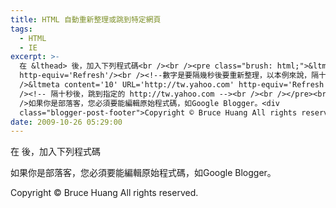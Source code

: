```yaml
---
title: HTML 自動重新整理或跳到特定網頁
tags:
  - HTML
  - IE
excerpt: >-
  在 &lthead> 後，加入下列程式碼<br /><br /><pre class="brush: html;">&ltmeta content='10'
  http-equiv='Refresh'/><br /><!--數字是要隔幾秒後要重新整理，以本例來說，隔十秒就會讓網頁重新整理--><br /><br
  />&ltmeta content='10' URL='http://tw.yahoo.com' http-equiv='Refresh'/><br
  /><!-- 隔十秒後，跳到指定的 http://tw.yahoo.com --><br /><br /></pre><br
  />如果你是部落客，您必須要能編輯原始程式碼，如Google Blogger。<div
  class="blogger-post-footer">Copyright © Bruce Huang All rights reserved.</div>
date: 2009-10-26 05:29:00
---
```


在 <head> 後，加入下列程式碼  
  

<meta content='10' http-equiv='Refresh'/>  
  
  
<meta content='10' URL='http://tw.yahoo.com' http-equiv='Refresh'/>  
  
  

  
如果你是部落客，您必須要能編輯原始程式碼，如Google Blogger。

Copyright © Bruce Huang All rights reserved.
<!-- more -->
